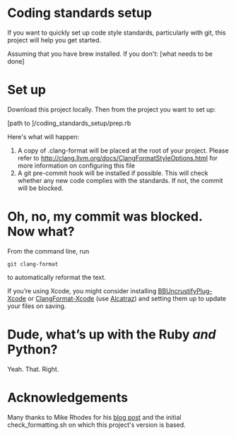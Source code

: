 # Coding standards setup

If you want to quickly set up code style standards, particularly with git, this project will help you get started.

Assuming that you have brew installed. If you don't: [what needs to be done]

# Set up
Download this project locally. Then from the project you want to set up:

[path to ]/coding\_standards\_setup/prep.rb

Here's what will happen:

1. A copy of .clang-format will be placed at the root of your project. Please refer to http://clang.llvm.org/docs/ClangFormatStyleOptions.html for more information on configuring this file
2. A git pre-commit hook will be installed if possible. This will check whether any new code complies with the standards. If not, the commit will be blocked.

# Oh, no, my commit was blocked. Now what?

From the command line, run 

	git clang-format 

to automatically reformat the text.

If you’re using Xcode, you might consider installing [BBUncrustifyPlug-Xcode][1] or [ClangFormat-Xcode][2] (use [Alcatraz][3]) and setting them up to update your files on saving.

# Dude, what’s up with the Ruby *and* Python?
Yeah. That. Right.

# Acknowledgements
Many thanks to Mike Rhodes for his [blog post][4] and the initial check\_formatting.sh on which this project's version is based.

[1]:	https://github.com/benoitsan/BBUncrustifyPlugin-Xcode
[2]:	https://github.com/travisjeffery/ClangFormat-Xcode
[3]:	http://alcatraz.io
[4]:	http://www.dx13.co.uk/articles/2015/04/03/Setting-up-git-clang-format.html